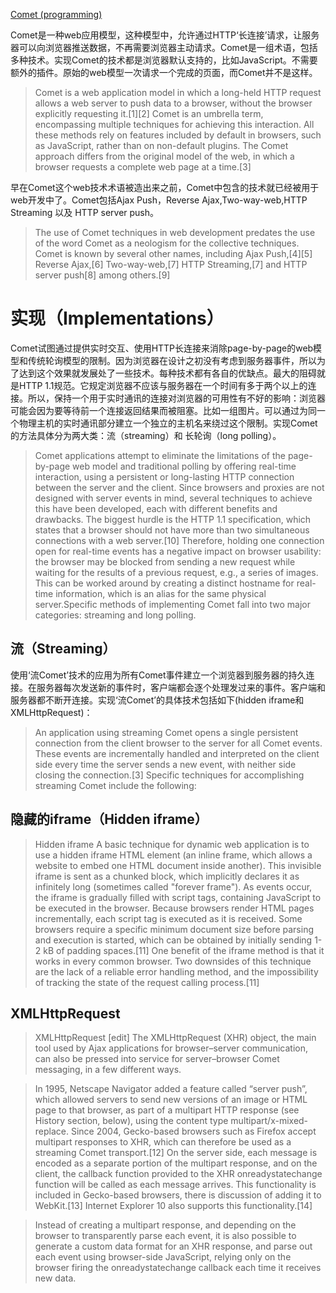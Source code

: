 [Comet (programming)](http://en.wikipedia.org/wiki/Comet_(programming))

Comet是一种web应用模型，这种模型中，允许通过HTTP‘长连接’请求，让服务器可以向浏览器推送数据，不再需要浏览器主动请求。Comet是一组术语，包括多种技术。实现Comet的技术都是浏览器默认支持的，比如JavaScript。不需要额外的插件。原始的web模型一次请求一个完成的页面，而Comet并不是这样。


> Comet is a web application model in which a long-held HTTP request allows a web server to push data to a browser, without the browser explicitly requesting it.[1][2] Comet is an umbrella term, encompassing multiple techniques for achieving this interaction. All these methods rely on features included by default in browsers, such as JavaScript, rather than on non-default plugins. The Comet approach differs from the original model of the web, in which a browser requests a complete web page at a time.[3]


早在Comet这个web技术术语被造出来之前，Comet中包含的技术就已经被用于web开发中了。Comet包括Ajax Push，Reverse Ajax,Two-way-web,HTTP Streaming 以及 HTTP server push。

> The use of Comet techniques in web development predates the use of the word Comet as a neologism for the collective techniques. Comet is known by several other names, including Ajax Push,[4][5] Reverse Ajax,[6] Two-way-web,[7] HTTP Streaming,[7] and HTTP server push[8] among others.[9]


实现（Implementations）
=====================

Comet试图通过提供实时交互、使用HTTP长连接来消除page-by-page的web模型和传统轮询模型的限制。因为浏览器在设计之初没有考虑到服务器事件，所以为了达到这个效果就发展处了一些技术。每种技术都有各自的优缺点。最大的阻碍就是HTTP 1.1规范。它规定浏览器不应该与服务器在一个时间有多于两个以上的连接。所以，保持一个用于实时通讯的连接对浏览器的可用性有不好的影响：浏览器可能会因为要等待前一个连接返回结果而被阻塞。比如一组图片。可以通过为同一个物理主机的实时通讯部分建立一个独立的主机名来绕过这个限制。实现Comet的方法具体分为两大类：流（streaming）和 长轮询（long polling）。

> Comet applications attempt to eliminate the limitations of the page-by-page web model and traditional polling by offering real-time interaction, using a persistent or long-lasting HTTP connection between the server and the client. Since browsers and proxies are not designed with server events in mind, several techniques to achieve this have been developed, each with different benefits and drawbacks. The biggest hurdle is the HTTP 1.1 specification, which states that a browser should not have more than two simultaneous connections with a web server.[10] Therefore, holding one connection open for real-time events has a negative impact on browser usability: the browser may be blocked from sending a new request while waiting for the results of a previous request, e.g., a series of images. This can be worked around by creating a distinct hostname for real-time information, which is an alias for the same physical server.Specific methods of implementing Comet fall into two major categories: streaming and long polling.

流（Streaming）
--------------
使用‘流Comet’技术的应用为所有Comet事件建立一个浏览器到服务器的持久连接。在服务器每次发送新的事件时，客户端都会逐个处理发过来的事件。客户端和服务器都不断开连接。实现‘流Comet’的具体技术包括如下(hidden iframe和XMLHttpRequest)：

> An application using streaming Comet opens a single persistent connection from the client browser to the server for all Comet events. These events are incrementally handled and interpreted on the client side every time the server sends a new event, with neither side closing the connection.[3]
Specific techniques for accomplishing streaming Comet include the following:

隐藏的iframe（Hidden iframe）
----------------------------

> Hidden iframe
A basic technique for dynamic web application is to use a hidden iframe HTML element (an inline frame, which allows a website to embed one HTML document inside another). This invisible iframe is sent as a chunked block, which implicitly declares it as infinitely long (sometimes called "forever frame"). As events occur, the iframe is gradually filled with script tags, containing JavaScript to be executed in the browser. Because browsers render HTML pages incrementally, each script tag is executed as it is received. Some browsers require a specific minimum document size before parsing and execution is started, which can be obtained by initially sending 1-2 kB of padding spaces.[11]
> One benefit of the iframe method is that it works in every common browser. Two downsides of this technique are the lack of a reliable error handling method, and the impossibility of tracking the state of the request calling process.[11]

XMLHttpRequest
--------------

> XMLHttpRequest [edit]
The XMLHttpRequest (XHR) object, the main tool used by Ajax applications for browser–server communication, can also be pressed into service for server–browser Comet messaging, in a few different ways.

> In 1995, Netscape Navigator added a feature called “server push”, which allowed servers to send new versions of an image or HTML page to that browser, as part of a multipart HTTP response (see History section, below), using the content type multipart/x-mixed-replace. Since 2004, Gecko-based browsers such as Firefox accept multipart responses to XHR, which can therefore be used as a streaming Comet transport.[12] On the server side, each message is encoded as a separate portion of the multipart response, and on the client, the callback function provided to the XHR onreadystatechange function will be called as each message arrives. This functionality is included in Gecko-based browsers, there is discussion of adding it to WebKit.[13] Internet Explorer 10 also supports this functionality.[14]

> Instead of creating a multipart response, and depending on the browser to transparently parse each event, it is also possible to generate a custom data format for an XHR response, and parse out each event using browser-side JavaScript, relying only on the browser firing the onreadystatechange callback each time it receives new data.
